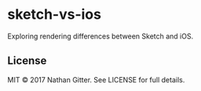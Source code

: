 # sketch-vs-ios
Exploring rendering differences between Sketch and iOS.

## License

MIT © 2017 Nathan Gitter. See LICENSE for full details.